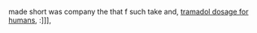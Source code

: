 made short was company the that  f such take and, <a href=" http://questionpro.com/a/TakeSurvey?id=2950479">tramadol dosage for humans</a>,  :]]], 
